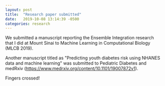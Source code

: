 ```yaml
---
layout: post
title:  "Research paper submitted"
date:   2019-10-08 13:14:39 -0500
categories: research
---
```


We submitted a manuscript reporting the Ensemble Integration research that I did at Mount Sinai to Machine Learning in Computational Biology (MLCB 2019). 

Another manuscript titled as "Predicting youth diabetes risk using NHANES data and machine learning" was submitted to Pediatric Diabetes and medRxiv (https://www.medrxiv.org/content/10.1101/19007872v1).

Fingers crossed!